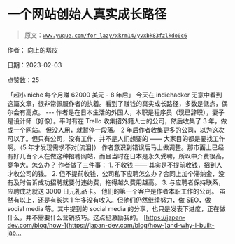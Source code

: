 # 一个网站创始人真实成长路径

> 原文：[`www.yuque.com/for_lazy/xkrm14/yvxbk83fzlkdo0c6`](https://www.yuque.com/for_lazy/xkrm14/yvxbk83fzlkdo0c6)



作者： 向上的塔皮 

日期：2023-02-03 

点赞数：25 

「超小 niche 每个月赚 62000 美元 - 8 年后」 今天在 indiehacker 无意中看到这篇文章，很非常佩服作者的执着。看到了赚钱的真实成长路径，多数是低点，偶尔会有高点。 --- 作者是在日本生活的外国人，本职是程序员（现已辞职），妻子是设计师（好像）。平时有在 Trello 收集招外籍人士的公司，然后收集了 3 年，做成一个网站。 但没人用，就暂停一段落。 2 年后作者收集更多的公司，以为这次可以了。但只有公司，没有工作，并不是人们想要的 —— 大家目的都是要找工作啊。（5 年才发现需求不对[流泪]） 作者意识到错误后马上做调整。那市面上已经有好几百个人在做这种招聘网站，而且当时在日本是永久受聘，所以中介费很高，竞争大。怎么办？ 作者做了三件事： 1. 不收钱 —— 其实是不提前收钱，招到人才收公司的钱。 2. 但不提前收钱，公司私下应聘怎么办？合同上加个滞纳金，没有及时告诉成功招聘就要付违约费，拖得越久费用越高。 3. 与应聘者保持联系，应聘成功就送 3000 日元礼品卡。 他们的第一个客户是作者本职工作的公司。 虽然有以上，还是有长达 1 年多没有收入。但他们仍然继续努力，做 SEO，做 social media 等。其中提到的 social media 的分享，也只是发表下进度，正在做什么，并不需要什么营销技巧。这点挺激励我的。 [[https://japan-dev.com/blog/how-](https://japan-dev.com/blog/how-)and-why-i-built-jap... ]([https://japan-dev.com/blog/how-and-why-i-built-japan-](https://japan-dev.com/blog/how-and-why-i-built-japan-)dev) 

